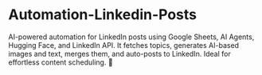 # Automation-Linkedin-Posts
AI-powered automation for LinkedIn posts using Google Sheets, AI Agents, Hugging Face, and LinkedIn API. It fetches topics, generates AI-based images and text, merges them, and auto-posts to LinkedIn. Ideal for effortless content scheduling. 🚀
